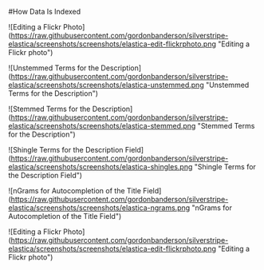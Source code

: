 #How Data Is Indexed

![Editing a Flickr Photo]
(https://raw.githubusercontent.com/gordonbanderson/silverstripe-elastica/screenshots/screenshots/elastica-edit-flickrphoto.png
"Editing a Flickr photo")

![Unstemmed Terms for the Description]
(https://raw.githubusercontent.com/gordonbanderson/silverstripe-elastica/screenshots/screenshots/elastica-unstemmed.png
"Unstemmed Terms for the Description")

![Stemmed Terms for the Description]
(https://raw.githubusercontent.com/gordonbanderson/silverstripe-elastica/screenshots/screenshots/elastica-stemmed.png
"Stemmed Terms for the Description")

![Shingle Terms for the Description Field]
(https://raw.githubusercontent.com/gordonbanderson/silverstripe-elastica/screenshots/screenshots/elastica-shingles.png
"Shingle Terms for the Description Field")

![nGrams for Autocompletion of the Title Field]
(https://raw.githubusercontent.com/gordonbanderson/silverstripe-elastica/screenshots/screenshots/elastica-ngrams.png
"nGrams for Autocompletion of the Title Field")

![Editing a Flickr Photo]
(https://raw.githubusercontent.com/gordonbanderson/silverstripe-elastica/screenshots/screenshots/elastica-edit-flickrphoto.png
"Editing a Flickr photo")
